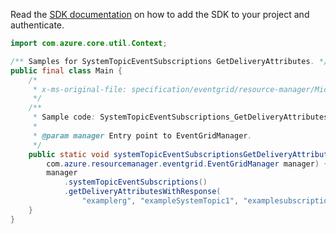 Read the [SDK documentation](https://github.com/Azure/azure-sdk-for-java/blob/azure-resourcemanager-eventgrid_1.1.0-beta.4/sdk/eventgrid/azure-resourcemanager-eventgrid/README.md) on how to add the SDK to your project and authenticate.

```java
import com.azure.core.util.Context;

/** Samples for SystemTopicEventSubscriptions GetDeliveryAttributes. */
public final class Main {
    /*
     * x-ms-original-file: specification/eventgrid/resource-manager/Microsoft.EventGrid/stable/2021-12-01/examples/SystemTopicEventSubscriptions_GetDeliveryAttributes.json
     */
    /**
     * Sample code: SystemTopicEventSubscriptions_GetDeliveryAttributes.
     *
     * @param manager Entry point to EventGridManager.
     */
    public static void systemTopicEventSubscriptionsGetDeliveryAttributes(
        com.azure.resourcemanager.eventgrid.EventGridManager manager) {
        manager
            .systemTopicEventSubscriptions()
            .getDeliveryAttributesWithResponse(
                "examplerg", "exampleSystemTopic1", "examplesubscription1", Context.NONE);
    }
}
```
